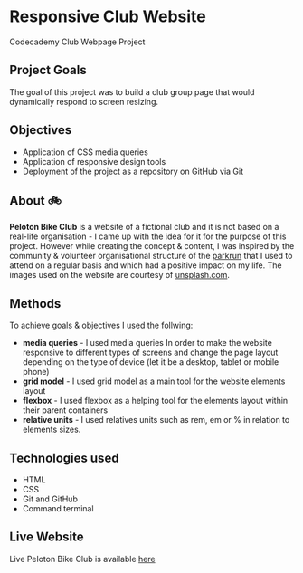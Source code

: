 # Responsive Club Website 
Codecademy Club Webpage Project
## Project Goals
The goal of this project was to build a club group page that would dynamically respond to screen resizing. 

## Objectives
* Application of CSS media queries
* Application of responsive design tools
* Deployment of the project as a repository on GitHub via Git

## About :bike:
**Peloton Bike Club** is a website of a fictional club and it is not based on a real-life organisation - I came up with the idea for it for the purpose of this project. However while creating the concept & content, I was inspired by the community & volunteer organisational structure of the [parkrun](https://www.parkrun.com/) that I used to attend on a regular basis and which had a positive impact on my life. The images used on the website are courtesy of [unsplash.com](https://unsplash.com/).

## Methods
To achieve goals & objectives I used the follwing:
* **media queries** - I used media queries In order to make the website responsive to different types of screens and change the page layout depending on the type of device (let it be a desktop, tablet or mobile phone) 
*  **grid model** - I used grid model as a main tool for the website elements layout
*  **flexbox** - I used flexbox as a helping tool for the elements layout within their parent containers
*  **relative units** - I used relatives units such as rem, em or %  in relation to elements sizes.

## Technologies used
* HTML
* CSS
* Git and GitHub
* Command terminal

## Live Website

Live Peloton Bike Club is available [here](https://bea-pan.github.io/Peloton-Bike-Club/index.html)
